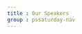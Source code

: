 ```yaml
---
title : Our Speakers
group : pssaturday-nav
---
```

<!--  only user Front Matter  -->
<!--  CONTENT IN _pssaturday\ -->